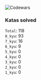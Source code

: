 ![Codewars](https://www.codewars.com/users/PheRum/badges/large)

### Katas solved

`Total`: 118 \
`8_kyu`: 93 \
`7_kyu`: 16 \
`6_kyu`: 9 \
`5_kyu`: 0 \
`4_kyu`: 0 \
`3_kyu`: 0 \
`2_kyu`: 0 \
`1_kyu`: 0
